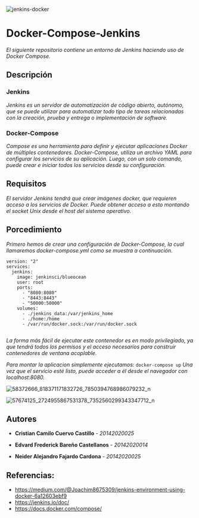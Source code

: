 ![jenkins-docker](https://user-images.githubusercontent.com/31807256/56621070-b7b29000-65f0-11e9-8fa4-3c9b98dcd086.jpg)
# Docker-Compose-Jenkins
_El siguiente repositorio contiene un entorno de Jenkins haciendo uso de Docker Compose._

## Descripción 

### Jenkins
_Jenkins es un servidor de automatización de código abierto, autónomo, que se puede utilizar para automatizar todo tipo de tareas relacionadas con la creación, prueba y entrega o implementación de software._

### Docker-Compose
_Compose es una herramienta para definir y ejecutar aplicaciones Docker de múltiples contenedores. Docker-Compose, utiliza un archivo YAML para configurar los servicios de su aplicación. Luego, con un solo comando, puede crear e iniciar todos los servicios desde su configuración._

## Requisitos
_El servidor Jenkins tendrá que crear imágenes docker, que requieren acceso a los servicios de Docker. Puede obtener acceso a esto montando el socket Unix desde el host del sistema operativo._

## Porcedimiento
_Primero hemos de crear una configuración de Docker-Compose, la cual llamaremos docker-compose.yml como se muestra a continuación._
```
version: "2"
services:
  jenkins:
    image: jenkinsci/blueocean
    user: root
    ports:
      - "8080:8080"
      - "8443:8443"
      - "50000:50000"
    volumes:
      - ./jenkins_data:/var/jenkins_home
      - ./home:/home
      - /var/run/docker.sock:/var/run/docker.sock
      
```
_La forma más fácil de ejecutar este contenedor es en modo privilegiado, ya que tendrá todos los permisos y el acceso necesarios para construir contenedores de ventana acoplable._

_Para montar la aplicacion simplemente ejecutamos:_
```docker-compose up```
_Una vez que el servicio esté listo, puede acceder a él desde el navegador con localhost:8080._


![58372666_818371171832726_7850394768986079232_n](https://user-images.githubusercontent.com/31807256/56622351-4cb78800-65f5-11e9-8578-1c06c89a6081.png)

![57674125_2724955867531378_7352560299343347712_n](https://user-images.githubusercontent.com/31807256/56622373-5e992b00-65f5-11e9-9374-d58fe7f01c28.png)

## Autores

* **Cristian Camilo Cuervo Castillo** - *20142020025*

* **Edvard Frederick Bareño Castellanos** - *20142020014*

* **Neider Alejandro Fajardo Cardona** - *20142020025*

## Referencias:
* https://medium.com/@Joachim8675309/jenkins-environment-using-docker-6a12603ebf9
* https://jenkins.io/doc/
* https://docs.docker.com/compose/

